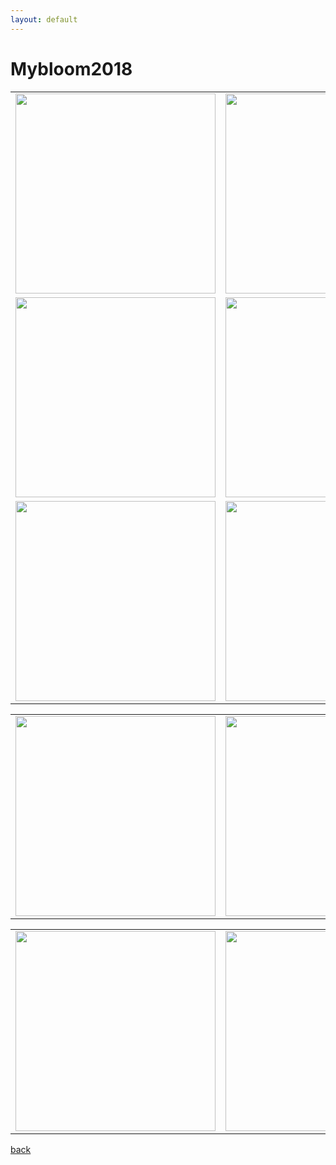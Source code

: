 ```yaml
---
layout: default
---
```


# Mybloom2018

<table border="0">
<tr>
<td><img src="https://github.com/ugokuhikari/photo/blob/master/nike1/meiji1.jpg?raw=true" width="320"></td>
<td><img src="https://github.com/ugokuhikari/photo/blob/master/meiji1/meiji2.jpg?raw=true" width="320"></td>
</tr>
<tr>
<td><img src="https://github.com/ugokuhikari/photo/blob/master/meiji1/meiji4.jpg?raw=true" width="320"></td>
<td><img src="https://github.com/ugokuhikari/photo/blob/master/meiji1/meiji3.jpg?raw=true" width="320"></td>
</tr>
<tr>
<td><img src="https://github.com/ugokuhikari/photo/blob/master/meiji1/meiji5.jpg?raw=true" width="320"></td>
<td><img src="https://github.com/ugokuhikari/photo/blob/master/meiji1/meiji6.jpg?raw=true" width="320"></td>
</tr>
</table>

<table border="0">
<tr>
<td><img src="https://github.com/ugokuhikari/photo/blob/master/meiji1/meiji7.jpg?raw=true" width="320"></td>
<td><img src="https://github.com/ugokuhikari/photo/blob/master/meiji1/meiji8.jpg?raw=true" width="320"></td>
</tr>
</table>

<table border="0">
<tr>
<td><img src="https://github.com/ugokuhikari/photo/blob/master/meiji1/meiji9.jpg?raw=true" width="320"></td>
<td><img src="https://github.com/ugokuhikari/photo/blob/master/meiji1/meiji10.jpg?raw=true" width="320"></td>
</tr>
</table>


[back](./)
